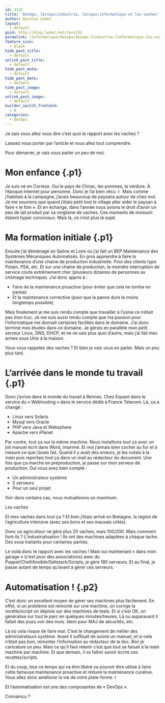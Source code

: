 ```yaml
---
id: 1132
title: 'DevOps, l&rsquo;industrie, l&rsquo;informatique et les vaches'
author: Nicolas Ledez
layout:
  - default
guid: http://blog.ledez.net/?p=1132
permalink: /informatique/devops/devops-lindustrie-linformatique-les-vaches/
feature_size:
  - blank
hide_post_title:
  - default
unlink_post_title:
  - default
hide_post_meta:
  - default
hide_post_date:
  - default
hide_post_image:
  - default
unlink_post_image:
  - default
builder_switch_frontend:
  - 0
categories:
  - DevOps
---
```

<p class="p1">
  Je sais vous allez vous dire c&rsquo;est quoi le rapport avec les vaches ?
</p>

<p class="p1">
  Laissez vous porter par l&rsquo;article et vous allez tout comprendre.<!--more-->
</p>

<p class="p1">
  Pour démarrer, je vais vous parler un peu de moi.
</p>

# Mon enfance {.p1}

<p class="p1">
  Je suis né en Corrèze. Oui le pays de Chirac, les pommes, la verdure. À l&rsquo;époque Internet pour personne. Donc je l&rsquo;ai bien vécu <img src="https://blog.ledez.net/wp-includes/images/smilies/simple-smile.png" alt=":)" class="wp-smiley" style="height: 1em; max-height: 1em;" /> Mais comme j&rsquo;habitais à la campagne, j&rsquo;avais beaucoup de paysans autour de chez moi. Je me souviens que quand j&rsquo;étais petit tout le village aller aider le paysan à faire &laquo;&nbsp;le foin&nbsp;&raquo;. Et en échange, dans l&rsquo;année nous avions le droit d&rsquo;avoir un peu de lait produit par sa vingtaine de vaches. Ces moments de moisson étaient hyper conviviaux. Mais là, ce n&rsquo;est plus le sujet.
</p>

# Ma formation initiale {.p1}

<p class="p1">
  Ensuite j&rsquo;ai déménagé en Saône et Loire ou j&rsquo;ai fait un BEP Maintenance des Systèmes Mécaniques Automatisés. En gros apprendre à faire la maintenance d&rsquo;une chaine de production industrielle. Pour des clients type Potain, PSA, etc. Et sur une chaine de production, la moindre interruption de service coute extrêmement cher (plusieurs dizaines de personnes au chômage technique). J&rsquo;ai donc appris à :
</p>

  * Faire de la maintenance proactive (pour éviter que cela ne tombe en panne)
  * Et la maintenance corrective (pour que la panne dure le moins longtemps possible)

<p class="p2">
  Mais finalement je me suis rendu compte que travailler à l&rsquo;usine ce n&rsquo;était pas mon truc. Je me suis aussi rendu compte que ma passion pour l&rsquo;informatique me donnait certaines facilités dans le domaine. J&rsquo;ai donc terminé mes études dans ce domaine. Je gérais en parallèle mon petit serveur Linux, DNS, DHCP, et ne ne sais plus quoi d&rsquo;autre, mais j&rsquo;ai fait mes armes sous Unix à la maison.
</p>

<p class="p2">
  Vous vous rappelez des vaches ? Et bien je vais vous en parler. Mais un peu plus tard.
</p>

# L&rsquo;arrivée dans le monde tu travail {.p1}

<p class="p2">
  Donc j&rsquo;arrive dans le monde du travail à Rennes. Chez Equant dans le service du &laquo;&nbsp;Webhosting&nbsp;&raquo; dans le service dédié à France Telecom. Là, ça a changé :
</p>

  * Linux vers Solaris
  * Mysql vers Oracle
  * PHP vers Java et Websphere
  * Apache vers iPlanet

<p class="p2">
  Par contre, tout ça sur la même machine. Nous installions tout ça avec un joli manuel écrit dans Word, imprimé. Et moi j&rsquo;aimais bien cocher au fur et à mesure ce que j&rsquo;avais fait. Quand il y avait des erreurs, je les notais à la main puis reportais tout ça dans un mail au rédacteur du document. Une fois que ça marche en préproduction, je passe sur mon serveur de production. Oui vous avez bien compté :
</p>

  * Un administrateur système
  * 2 serveurs
  * Pour un seul projet

<p class="p2">
  Voir dans certains cas, nous mutualisions un maximum.
</p>

<p class="p2">
  Les vaches
</p>

<p class="p2">
  Et mes vaches dans tout ça ? Et bien j&rsquo;étais arrivé en Bretagne, la région de l&rsquo;agriculture intensive (avec ses bons et ses mauvais côtés).
</p>

<p class="p2">
  Donc un agriculteur ne gère plus 20 vaches, mais 100/200. Mais comment font-ils ? L&rsquo;industrialisation ! Ils ont des machines adaptées à chaque tache. Des sous traitants pour certaines parties.
</p>

<p class="p2">
  Le voilà donc le rapport avec les vaches ! Mais oui maintenant &laquo;&nbsp;dans mon garage&nbsp;&raquo; (c&rsquo;est pour des associations) avec du Puppet/Chef/Ansible/Saltstack/Scripts, je gère 180 serveurs. Et au final, je passe autant de temps qu&rsquo;avant à gérer ces serveurs.
</p>

# Automatisation ! {.p2}

<p class="p2">
  C&rsquo;est donc un excellent moyen de gérer ses machines plus facilement. En effet, si un problème est remonté sur une machine, on corrige la recette/script on déploie sur des machines de tests. Et si c&rsquo;est OK, on généralise sur tout le parc en quelques minutes/heures. Là ou auparavant il fallait des jours voir des mois. Idem pour MAJ de sécurités, etc.
</p>

<p class="p2">
  Là où cela risque de faire mal. C&rsquo;est le changement de métier des administrateurs système. Avant il suffisait de suivre un manuel, et si cela n&rsquo;était pas bon, remonter l&rsquo;information au rédacteur de la doc. Bon je caricature un peu. Mais ce qu&rsquo;il faut retenir c&rsquo;est que tout se faisait à la main machine par machine. Et que demain, il va falloir savoir écrire ces recettes/scripts.
</p>

<p class="p2">
  Et du coup, tout ce temps qui va être libéré va pouvoir être utilisé à faire cette fameuse maintenance proactive et réduire la maintenance curative. Vous allez donc améliorer la vie de votre plate-forme <img src="https://blog.ledez.net/wp-includes/images/smilies/simple-smile.png" alt=":)" class="wp-smiley" style="height: 1em; max-height: 1em;" />
</p>

<p class="p2">
  Et l&rsquo;automatisation est une des composantes de &laquo;&nbsp;DevOps&nbsp;&raquo;.
</p>

<p class="p1">
  Convaincu ?
</p>